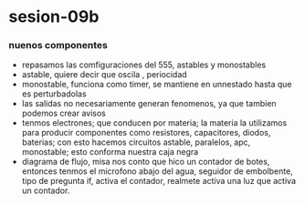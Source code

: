 # sesion-09b

### nuenos componentes
- repasamos las comfiguraciones del 555, astables y monostables
- astable, quiere decir que oscila , periocidad
- monostable, funciona como timer, se mantiene en unnestado hasta que es perturbadolas
- las salidas no necesariamente generan fenomenos, ya que tambien podemos crear avisos
- tenmos electrones; que conducen por materia; la materia la utilizamos para producir componentes como resistores, capacitores, diodos, baterias; con esto hacemos circuitos astable, paralelos, apc, monostable; esto conforma nuestra caja negra
- diagrama de flujo, misa nos conto que hico un contador de botes, entonces tenmos el microfono abajo del agua, seguidor de embolbente, tipo de pregunta if, activa el contador, realmete activa una luz que activa un contador.
